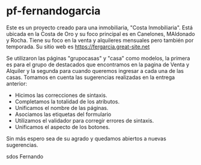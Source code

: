 # pf-fernandogarcia
Este es un proyecto creado para una inmobiliaria, "Costa Inmobiliaria". Está ubicada en la Costa de Oro y su foco principal es en Canelones, MAldonado y Rocha.
Tiene su foco en la venta y alquileres mensuales pero también por temporada. Su sitio web es https://fergarcia.great-site.net

Se utilizaron las páginas "grupocasas" y "casa" como modelos, la primera es para el grupo de destacados que encontramos en la pagina de Venta y Alquiler y la segunda para cuando queremos ingresar a cada una de las casas.
Tomamos en cuenta las sugerencias realizadas en la entrega anterior: 
- Hicimos las correcciones de sintaxis. 
- Completamos la totalidad de los atributos.
- Unificamos el nombre de las páginas.
- Asociamos las etiquetas del formulario
- Utilizamos el validador para corregir errores de sintaxis.
- Unificamos el aspecto de los botones.

Sin más espero sea de su agrado y quedamos abiertos a nuevas sugerencias.

sdos
Fernando


